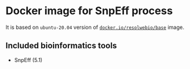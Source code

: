 # Docker image for SnpEff process

It is based on `ubuntu-20.04` version of [`docker.io/resolwebio/base`](
https://hub.docker.com/r/resolwebio/base/) image.

Included bioinformatics tools
-----------------------------
* SnpEff (5.1)
